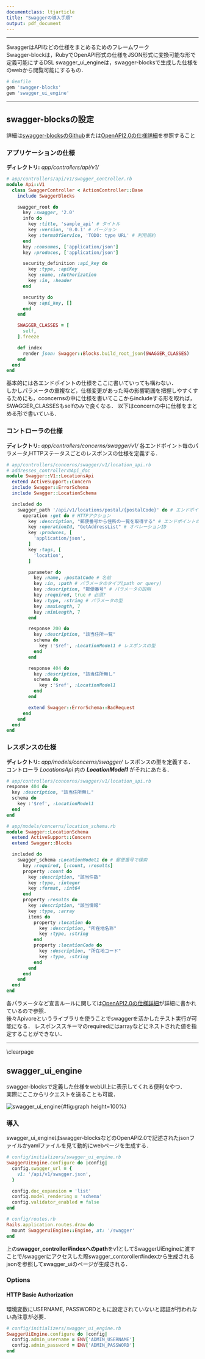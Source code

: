 ```yaml
---
documentclass: ltjarticle
title: "Swaggerの導入手順"
output: pdf_document
---
```


***

SwaggerはAPIなどの仕様をまとめるためのフレームワーク  
Swagger-blockは，RubyでOpenAPI形式の仕様をJSON形式に変換可能な形で定義可能にするDSL
swagger_ui_engineは，swagger-blocksで生成した仕様をのwebから閲覧可能にするもの．

```ruby
# Gemfile
gem 'swagger-blocks'
gem 'swagger_ui_engine'
```


***
## swagger-blocksの設定  
詳細は[swagger-blocksのGithub](https://github.com/fotinakis/swagger-blocks)または[OpenAPI2.0の仕様詳細](https://github.com/OAI/OpenAPI-Specification/blob/master/versions/2.0.md)を参照すること

### アプリケーションの仕様
**ディレクトリ:** *app/controllers/api/v1/*
```Ruby
# app/controllers/api/v1/swagger_controller.rb
module Api::V1
  class SwaggerController < ActionController::Base
    include SwaggerBlocks

    swagger_root do
      key :swagger, '2.0'
      info do
        key :title, 'sample_api' # タイトル
        key :version, '0.0.1' # バージョン
        key :termsOfService, 'TODO: type URL' # 利用規約
      end
      key :consumes, ['application/json']
      key :produces, ['application/json']

      security_definition :api_key do
        key :type, :apiKey
        key :name, :Authorization
        key :in, :header
      end

      security do
        key :api_key, []  
      end
    end

    SWAGGER_CLASSES = [
      self,
    ].freeze

    def index
      render json: Swagger::Blocks.build_root_json(SWAGGER_CLASSES)
    end
  end
end

```
基本的には各エンドポイントの仕様をここに書いていっても構わない．  
しかしパラメータの重複など，仕様変更があった時の影響範囲を把握しやすくするためにも，cconcernsの中に仕様を書いてここからincludeする形を取れば，SWAGGER_CLASSESもselfのみで良くなる．
以下はconcernの中に仕様をまとめる形で書いている．

### コントローラの仕様
**ディレクトリ:** *app/controllers/concerns/swagger/v1/*
各エンドポイント毎のパラメータ,HTTPステータスごとのレスポンスの仕様を定義する．
```Ruby
# app/controllers/concerns/swagger/v1/location_api.rb
# addresses_controllerのApi_doc
module Swagger::V1::LocationsApi
  extend ActiveSupport::Concern
  include Swagger::ErrorSchema
  include Swagger::LocationSchema

  included do
    swagger_path '/api/v1/locations/postal/{postalCode}' do # エンドポイント
      operation :get do # HTTPアクション
        key :description, "郵便番号から住所の一覧を取得する" # エンドポイントの説明
        key :operationId, "GetAddressList" # オペレーションID
        key :produces, [
          'application/json',
        ]
        key :tags, [
          'location',
        ]

        parameter do
          key :name, :postalCode # 名前
          key :in, :path # パラメータのタイプ(path or query)
          key :description, "郵便番号" # パラメータの説明
          key :required, true # 必須?
          key :type, :string # パラメータの型
          key :maxLength, 7
          key :minLength, 7
        end

        response 200 do
          key :description, "該当住所一覧"
          schema do
            key :'$ref', :LocationModel1 # レスポンスの型
          end
        end

        response 404 do
          key :description, "該当住所無し"
          schema do
            key :'$ref', :LocationModel1
          end
        end

        extend Swagger::ErrorSchema::BadRequest
      end
    end
  end
end

```

### レスポンスの仕様
**ディレクトリ:** *app/models/concerns/swagger/*
レスポンスの型を定義する．  
コントローラ *LocationsApi* 内の ***LocationModel1*** がそれにあたる．
```Ruby
# app/controllers/concerns/swagger/v1/location_api.rb
response 404 do
  key :description, "該当住所無し"
  schema do
    key :'$ref', :LocationModel1
  end
end
```
```Ruby
# app/models/concerns/location_schema.rb
module Swagger::LocationSchema
  extend ActiveSupport::Concern
  extend Swagger::Blocks

  included do
    swagger_schema :LocationModel1 do # 郵便番号で検索
      key :required, [:count, :results]
      property :count do
        key :description, "該当件数"
        key :type, :integer
        key :format, :int64
      end
      property :results do
        key :description, "該当情報"
        key :type, :array
        items do
          property :location do
            key :description, "所在地名称"
            key :type, :string
          end
          property :locationCode do
            key :description, "所在地コード"
            key :type, :string
          end
        end
      end
    end
  end
end
```
各パラメータなど宣言ルールに関しては[OpenAPI2.0の仕様詳細](https://github.com/OAI/OpenAPI-Specification/blob/master/versions/2.0.md)が詳細に書かれているので参照．  
後々Apivoreというライブラリを使うことでswaggerを活かしたテスト実行が可能になる．
レスポンススキーマのrequiredにはarrayなどにネストされた値を指定することができない．

***  
\clearpage

## swagger_ui_engine
swagger-blocksで定義した仕様をwebUI上に表示してくれる便利なやつ．  
実際にここからリクエストを送ることも可能．

![swagger_ui_engine](swaggershot.png){#fig:graph height=100%}

### 導入
swagger_ui_engineはswagger-blocksなどのOpenAPI2.0で記述されたjsonファイルかyamlファイルを見て動的にwebページを生成する．

```Ruby
# config/initializers/swagger_ui_engine.rb
SwaggerUiEngine.configure do |config|
  config.swagger_url = {
    v1: '/api/v1/swagger.json',
  }

  config.doc_expansion = 'list'
  config.model_rendering = 'schema'
  config.validator_enabled = false
end

# config/routes.rb
Rails.application.routes.draw do
  mount SwaggeruiEngine::Engine, at: '/swagger'
end
```

上の**swagger_controller#indexへのpath**をv1としてSwaggerUiEngineに渡すことで/swaggerにアクセスした際swagger_contoroller#indexから生成されるjsonを参照してswagger_uiのページが生成される．

### Options
#### HTTP Basic Authorization
環境変数にUSERNAME, PASSWORDともに設定されていないと認証が行われない為注意が必要．
```Ruby
# config/initializers/swagger_ui_engine.rb
SwaggerUiEngine.configure do |config|
  config.admin_username = ENV['ADMIN_USERNAME']
  config.admin_password = ENV['ADMIN_PASSWORD']
end
```
